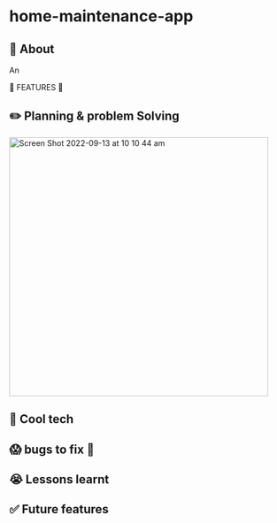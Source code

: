 # home-maintenance-app

## :book: About 

An 

:cake: FEATURES :cake:


## :pencil2: Planning & problem Solving
<img width="468" alt="Screen Shot 2022-09-13 at 10 10 44 am" src="https://user-images.githubusercontent.com/110873301/189785763-5326fecb-e177-4707-95ce-56b2248c5ca3.png">

## :rocket: Cool tech

## :scream: bugs to fix :shit:

## :sob: Lessons learnt

## :white_check_mark: Future features
